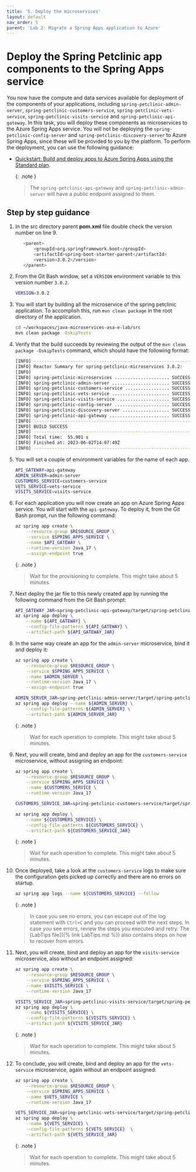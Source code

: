 ```yaml
---
title: '5. Deploy the microservices'
layout: default
nav_order: 5
parent: 'Lab 2: Migrate a Spring Apps application to Azure'
---
```


# Deploy the Spring Petclinic app components to the Spring Apps service

You now have the compute and data services available for deployment of the components of your applications, including `spring-petclinic-admin-server`, `spring-petclinic-customers-service`, `spring-petclinic-vets-service`, `spring-petclinic-visits-service` and `spring-petclinic-api-gateway`. In this task, you will deploy these components as microservices to the Azure Spring Apps service. You will not be deploying the `spring-petclinic-config-server` and `spring-petclinic-discovery-server` to Azure Spring Apps, since these will be provided to you by the platform. To perform the deployment, you can use the following guidance:

- [Quickstart: Build and deploy apps to Azure Spring Apps using the Standard plan](https://learn.microsoft.com/en-us/azure/spring-apps/quickstart-sample-app-introduction?tabs=basic-standard-plan).

   {: .note }
   > The `spring-petclinic-api-gateway` and `spring-petclinic-admin-server` will have a public endpoint assigned to them.

## Step by step guidance

1. In the src directory parent **pom.xml** file double check the version number on line 9.

    ```bash
       <parent>
           <groupId>org.springframework.boot</groupId>
           <artifactId>spring-boot-starter-parent</artifactId>
           <version>3.0.2</version>
       </parent>
    ```

1. From the Git Bash window, set a `VERSION` environment variable to this version number `3.0.2`.

   ```bash
   VERSION=3.0.2
   ```

1. You will start by building all the microservice of the spring petclinic application. To accomplish this, run `mvn clean package` in the root directory of the application.

   ```bash
   cd ~/workspaces/java-microservices-asa-e-lab/src
   mvn clean package -DskipTests
   ```

1. Verify that the build succeeds by reviewing the output of the `mvn clean package -DskipTests` command, which should have the following format:

   ```bash
   [INFO] ------------------------------------------------------------------------
   [INFO] Reactor Summary for spring-petclinic-microservices 3.0.2:
   [INFO] 
   [INFO] spring-petclinic-microservices ..................... SUCCESS [  0.249 s]
   [INFO] spring-petclinic-admin-server ...................... SUCCESS [ 16.123 s]
   [INFO] spring-petclinic-customers-service ................. SUCCESS [  6.749 s]
   [INFO] spring-petclinic-vets-service ...................... SUCCESS [  4.845 s]
   [INFO] spring-petclinic-visits-service .................... SUCCESS [  5.063 s]
   [INFO] spring-petclinic-config-server ..................... SUCCESS [  1.777 s]
   [INFO] spring-petclinic-discovery-server .................. SUCCESS [  2.563 s]
   [INFO] spring-petclinic-api-gateway ....................... SUCCESS [ 15.582 s]
   [INFO] ------------------------------------------------------------------------
   [INFO] BUILD SUCCESS
   [INFO] ------------------------------------------------------------------------
   [INFO] Total time:  55.901 s
   [INFO] Finished at: 2023-06-02T14:07:49Z
   [INFO] ------------------------------------------------------------------------
   ```

1. You will set a couple of environment variables for the name of each app.

   ```bash
   API_GATEWAY=api-gateway
   ADMIN_SERVER=admin-server
   CUSTOMERS_SERVICE=customers-service
   VETS_SERVICE=vets-service
   VISITS_SERVICE=visits-service
   ```

1. For each application you will now create an app on Azure Spring Apps service. You will start with the `api-gateway`. To deploy it, from the Git Bash prompt, run the following command:

   ```bash
   az spring app create \
       --resource-group $RESOURCE_GROUP \
       --service $SPRING_APPS_SERVICE \
       --name $API_GATEWAY \
       --runtime-version Java_17 \
       --assign-endpoint true
   ```

   {: .note }
   > Wait for the provisioning to complete. This might take about 5 minutes.

1. Next deploy the jar file to this newly created app by running the following command from the Git Bash prompt:

   ```bash
   API_GATEWAY_JAR=spring-petclinic-api-gateway/target/spring-petclinic-api-gateway-$VERSION.jar
   az spring app deploy \
       --name ${API_GATEWAY} \
       --config-file-patterns ${API_GATEWAY} \
       --artifact-path ${API_GATEWAY_JAR}
   ```

1. In the same way create an app for the `admin-server` microservice, bind it and deploy it:

   ```bash
   az spring app create \
       --resource-group $RESOURCE_GROUP \
       --service $SPRING_APPS_SERVICE \
       --name $ADMIN_SERVER \
       --runtime-version Java_17 \
       --assign-endpoint true

   ADMIN_SERVER_JAR=spring-petclinic-admin-server/target/spring-petclinic-admin-server-$VERSION.jar
   az spring app deploy --name ${ADMIN_SERVER} \
       --config-file-patterns ${ADMIN_SERVER} \
       --artifact-path ${ADMIN_SERVER_JAR}
   ```

   {: .note }
   > Wait for each operation to complete. This might take about 5 minutes.

1. Next, you will create, bind and deploy an app for the `customers-service` microservice, without assigning an endpoint:

   ```bash
   az spring app create \
       --resource-group $RESOURCE_GROUP \
       --service $SPRING_APPS_SERVICE \
       --name $CUSTOMERS_SERVICE \
       --runtime-version Java_17

   CUSTOMERS_SERVICE_JAR=spring-petclinic-customers-service/target/spring-petclinic-customers-service-$VERSION.jar

   az spring app deploy \
       --name ${CUSTOMERS_SERVICE} \
       --config-file-patterns ${CUSTOMERS_SERVICE} \
       --artifact-path ${CUSTOMERS_SERVICE_JAR}
   ```

   {: .note }
   > Wait for each operation to complete. This might take about 5 minutes.

1. Once deployed, take a look at the `customers-service` logs to make sure the configuration gets picked up correctly and there are no errors on startup.

   ```bash
   az spring app logs --name ${CUSTOMERS_SERVICE} --follow 
   ```

   {: .note }
   > In case you see no errors, you can escape out of the log statement with `Ctrl+C` and you can proceed with the next steps. In case you see errors, review the steps you executed and retry. The [LabTips file]({% link LabTips.md %}) also contains steps on how to recover from errors.

1. Next, you will create, bind and deploy an app for the `visits-service` microservice, also without an endpoint assigned:

   ```bash
   az spring app create \
       --resource-group $RESOURCE_GROUP \
       --service $SPRING_APPS_SERVICE \
       --name $VISITS_SERVICE \
       --runtime-version Java_17

   VISITS_SERVICE_JAR=spring-petclinic-visits-service/target/spring-petclinic-visits-service-$VERSION.jar
   az spring app deploy \
       --name ${VISITS_SERVICE} \
       --config-file-patterns ${VISITS_SERVICE} \
       --artifact-path ${VISITS_SERVICE_JAR}
   ```

   {: .note }
   > Wait for each operation to complete. This might take about 5 minutes.

1. To conclude, you will create, bind and deploy an app for the `vets-service` microservice, again without an endpoint assigned:

   ```bash
   az spring app create \
       --resource-group $RESOURCE_GROUP \
       --service $SPRING_APPS_SERVICE \
       --name $VETS_SERVICE \
       --runtime-version Java_17

   VETS_SERVICE_JAR=spring-petclinic-vets-service/target/spring-petclinic-vets-service-$VERSION.jar
   az spring app deploy \
       --name ${VETS_SERVICE} \
       --config-file-patterns ${VETS_SERVICE}  \
       --artifact-path ${VETS_SERVICE_JAR}
   ```

   {: .note }
   > Wait for each operation to complete. This might take about 5 minutes.
